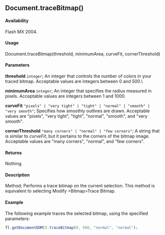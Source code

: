 ## Document.traceBitmap()

#### Availability

Flash MX 2004.

#### Usage

Document.traceBitmap(threshold, minimumArea, curveFit, cornerThreshold)

#### Parameters

**threshold** `integer`; An integer that controls the number of colors in your traced bitmap. Acceptable values are integers between 0 and 500.\

**minimumArea** `integer`; An integer that specifies the radius measured in pixels. Acceptable values are integers between 1 and 1000.

**curveFit** `"pixels" | "very tight" | "tight" | "normal" | "smooth" | "very smooth"`; Specifies how smoothly outlines are drawn. Acceptable values are "pixels", "very tight", "tight", "normal", "smooth", and "very smooth".

**cornerThreshold** `"many corners" | "normal" | "few corners"`; A string that is similar to *curveFit*, but it pertains to the corners of the bitmap image. Acceptable values are "many corners", "normal", and "few corners".

#### Returns

Nothing.

#### Description

Method; Performs a trace bitmap on the current selection. This method is equivalent to selecting Modify >Bitmap>Trace Bitmap.

#### Example

The following example traces the selected bitmap, using the specified parameters:

```javascript
fl.getDocumentDOM().traceBitmap(0, 500, "normal", "normal");
```
